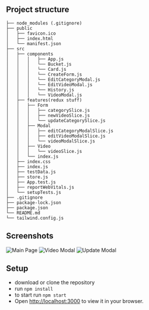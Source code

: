 Project structure
-----------------------------------------

```
├── node_modules (.gitignore)
├── public
│   ├── favicon.ico
│   ├── index.html
│   └── manifest.json
├── src
│   ├── components
│   │   │   ├── App.js
│   │   │   └── Bucket.js
│   │   │   └── Card.js
│   │   │   └── CreateForm.js
│   │   │   └── EditCategoryModal.js
│   │   │   └── EditVideoModal.js
│   │   │   └── History.js
│   │   │   └── VideoModal.js
│   ├── features(redux stuff)
│   │   ├── Form
│   │   │   ├── categorySlice.js
│   │   │   ├── newVideoSlice.js
│   │   │   └── updateCategorySlice.js
│   │   ├── Modal
│   │   │   ├── editCategoryModalSlice.js
│   │   │   ├── editVideoModalSlice.js
│   │   │   └── videoModalSlice.js
│   │   ├── Video
│   │   │   └── videoSlice.js
│   │   └── index.js
│   ├── index.css
│   ├── index.js
│   ├── testData.js
│   ├── store.js
│   ├── App.test.js
│   ├── reportWebVitals.js
│   └── setupTests.js
├── .gitignore
├── package-lock.json
├── package.json
└── README.md
└── tailwind.config.js
```
## Screenshots

![Main Page](https://i.imgur.com/kilwVkh.jpg)
![Video Modal](https://i.imgur.com/jQjBP2a.jpg)
![Update Modal](https://i.imgur.com/8uTsDP9.jpg)

## Setup
- download or clone the repository
- run `npm install`
- to start run `npm start`
- Open [http://localhost:3000](http://localhost:3000) to view it in your browser.


